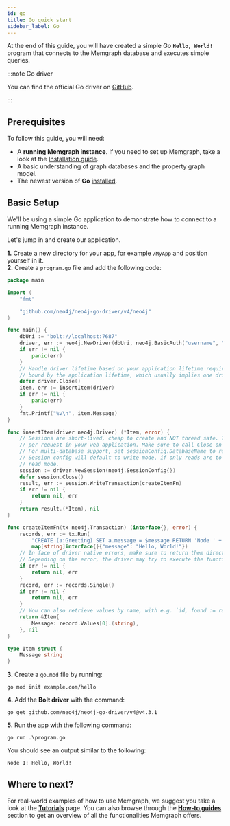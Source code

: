 ```yaml
---
id: go
title: Go quick start
sidebar_label: Go
---
```


At the end of this guide, you will have created a simple Go **`Hello, World!`**
program that connects to the Memgraph database and executes simple queries.

:::note Go driver

You can find the official Go driver on
[GitHub](https://github.com/neo4j/neo4j-go-driver).

:::

## Prerequisites

To follow this guide, you will need:

- A **running Memgraph instance**. If you need to set up Memgraph, take a look
  at the [Installation guide](/installation/overview.mdx).
- A basic understanding of graph databases and the property graph model.
- The newest version of **Go** [installed](https://golang.org/doc/install).

## Basic Setup

We'll be using a simple Go application to demonstrate how to connect to a
running Memgraph instance.

Let's jump in and create our application.

**1.** Create a new directory for your app, for example `/MyApp` and position
yourself in it.<br /> **2.** Create a `program.go` file and add the following
code:

```go
package main

import (
    "fmt"

    "github.com/neo4j/neo4j-go-driver/v4/neo4j"
)

func main() {
    dbUri := "bolt://localhost:7687"
    driver, err := neo4j.NewDriver(dbUri, neo4j.BasicAuth("username", "password", ""))
    if err != nil {
        panic(err)
    }
    // Handle driver lifetime based on your application lifetime requirements  driver's lifetime is usually
    // bound by the application lifetime, which usually implies one driver instance per application
    defer driver.Close()
    item, err := insertItem(driver)
    if err != nil {
        panic(err)
    }
    fmt.Printf("%v\n", item.Message)
}

func insertItem(driver neo4j.Driver) (*Item, error) {
    // Sessions are short-lived, cheap to create and NOT thread safe. Typically create one or more sessions
    // per request in your web application. Make sure to call Close on the session when done.
    // For multi-database support, set sessionConfig.DatabaseName to requested database
    // Session config will default to write mode, if only reads are to be used configure session for
    // read mode.
    session := driver.NewSession(neo4j.SessionConfig{})
    defer session.Close()
    result, err := session.WriteTransaction(createItemFn)
    if err != nil {
        return nil, err
    }
    return result.(*Item), nil
}

func createItemFn(tx neo4j.Transaction) (interface{}, error) {
    records, err := tx.Run(
        "CREATE (a:Greeting) SET a.message = $message RETURN 'Node ' + id(a) + ': ' + a.message",
        map[string]interface{}{"message": "Hello, World!"})
    // In face of driver native errors, make sure to return them directly.
    // Depending on the error, the driver may try to execute the function again.
    if err != nil {
        return nil, err
    }
    record, err := records.Single()
    if err != nil {
        return nil, err
    }
    // You can also retrieve values by name, with e.g. `id, found := record.Get("n.id")`
    return &Item{
        Message: record.Values[0].(string),
    }, nil
}

type Item struct {
    Message string
}
```

**3.** Create a `go.mod` file by running:

```
go mod init example.com/hello
```

**4.** Add the **Bolt driver** with the command:

```
go get github.com/neo4j/neo4j-go-driver/v4@v4.3.1
```

**5.** Run the app with the following command:

```
go run .\program.go
```

You should see an output similar to the following:

```
Node 1: Hello, World!
```

## Where to next?

For real-world examples of how to use Memgraph, we suggest you take a look at
the **[Tutorials](/tutorials/overview.md)** page. You can also browse through
the **[How-to guides](/how-to-guides/overview.md)** section to get an overview
of all the functionalities Memgraph offers.
